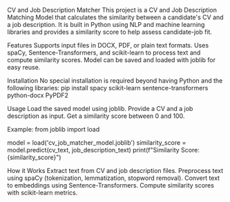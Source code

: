 CV and Job Description Matcher
This project is a CV and Job Description Matching Model that calculates the similarity between a candidate's CV and a job description. It is built in Python using NLP and machine learning libraries and provides a similarity score to help assess candidate-job fit.

Features
Supports input files in DOCX, PDF, or plain text formats.
Uses spaCy, Sentence-Transformers, and scikit-learn to process text and compute similarity scores.
Model can be saved and loaded with joblib for easy reuse.

Installation
No special installation is required beyond having Python and the following libraries:
pip install spacy scikit-learn sentence-transformers python-docx PyPDF2

Usage
Load the saved model using joblib.
Provide a CV and a job description as input.
Get a similarity score between 0 and 100.

Example:
from joblib import load

model = load('cv_job_matcher_model.joblib')
similarity_score = model.predict(cv_text, job_description_text)
print(f"Similarity Score: {similarity_score}")


How it Works
Extract text from CV and job description files.
Preprocess text using spaCy (tokenization, lemmatization, stopword removal).
Convert text to embeddings using Sentence-Transformers.
Compute similarity scores with scikit-learn metrics.
